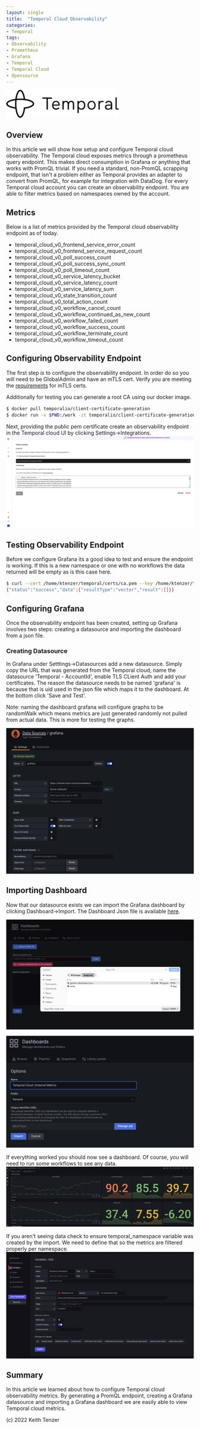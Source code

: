 ```yaml
--- 
layout: single
title:  "Temporal Cloud Observability"
categories:
- Temporal
tags:
- Observability
- Prometheus
- Grafana
- Temporal
- Temporal Cloud
- Opensource
---
```


![Temporal](/assets/2022-08-15/logo-temporal-with-copy.svg)
## Overview
In this article we will show how setup and configure Temporal cloud observability. The Temporal cloud exposes metrics through a prometheus query endpoint. This makes direct consumption in Grafana or anything that works with PromQL trivial. If you need a standard, non-PromQL scrapping endpoint, that isn't a problem either as Temporal provides an adapter to convert from PromQL, for example for integration with DataDog. For every Temporal cloud account you can create an observability endpoint. You are able to filter metrics based on namespaces owned by the account.

## Metrics
Below is a list of metrics provided by the Temporal cloud observability endpoint as of today.
- temporal_cloud_v0_frontend_service_error_count
- temporal_cloud_v0_frontend_service_request_count
- temporal_cloud_v0_poll_success_count
- temporal_cloud_v0_poll_success_sync_count
- temporal_cloud_v0_poll_timeout_count
- temporal_cloud_v0_service_latency_bucket
- temporal_cloud_v0_service_latency_count
- temporal_cloud_v0_service_latency_sum
- temporal_cloud_v0_state_transition_count
- temporal_cloud_v0_total_action_count
- temporal_cloud_v0_workflow_cancel_count
- temporal_cloud_v0_workflow_continued_as_new_count
- temporal_cloud_v0_workflow_failed_count
- temporal_cloud_v0_workflow_success_count
- temporal_cloud_v0_workflow_terminate_count
- temporal_cloud_v0_workflow_timeout_count

## Configuring Observability Endpoint
The first step is to configure the observability endpoint. In order do so you will need to be GlobalAdmin and have an mTLS cert. Verify you are meeting the [requirements](https://docs.temporal.io/cloud/how-to-manage-certificates-in-temporal-cloud/#certificate-requirements) for mTLS certs.

Additionally for testing you can generate a root CA using our docker image.
```bash
$ docker pull temporalio/client-certificate-generation
$ docker run -v $PWD:/work -it temporalio/client-certificate-generation ca.sh
```

Next, providing the public pem certificate create an observability endpoint in the Temporal cloud UI by clicking Settings->Integrations.
![Observability Endpoint](/assets/2022-10-10/observability.png)

## Testing Observability Endpoint
Before we configure Grafana its a good idea to test and ensure the endpoint is working. If this is a new namespace or one with no workflows the data returned will be empty as is this case here.

```bash
$ curl --cert /home/ktenzer/temporal/certs/ca.pem --key /home/ktenzer/temporal/certs/ca.key https://sdvdw.tmprl.cloud/prometheus/api/v1/query?query=temporal_cloud_v0_state_transition_count
{"status":"success","data":{"resultType":"vector","result":[]}}
```

## Configuring Grafana
Once the observability endpoint has been created, setting up Grafana involves two steps: creating a datasource and importing the dashboard from a json file.

### Creating Datasource
In Grafana under Setttings->Datasources add a new datasource. Simply copy the URL that was generated from the Temporal cloud, name the datasource 'Temporal - AccountId', enable TLS CLient Auth and add your certificates. The reason the datasource needs to be named 'grafana' is because that is uid used in the json file which maps it to the dashboard. At the bottom click 'Save and Test'.

Note: naming the dashboard grafana will configure graphs to be randomWalk which means metrics are just generated randomly not pulled from actual data. This is more for testing the graphs.

![Datasource](/assets/2022-10-10/datasource.png)

## Importing Dashboard
Now that our datasource exists we can import the Grafana dashboard by clicking Dashboard->Import. The Dashboard Json file is available [here](https://gist.github.com/ktenzer/1ab2f0ea5b8c98b9d340bc3ab87477ce).

![Upload Json File](/assets/2022-10-10/upload.png)

![Import Dashboard](/assets/2022-10-10/import.png)

If everything worked you should now see a dashboard. Of course, you will need to run some workflows to see any data.
![Dashboard](/assets/2022-10-10/dashboard.png)

If you aren't seeing data check to ensure temporal_namespace variable was created by the import. We need to define that so the metrics are filtered properly per namespace.
![Create Variable](/assets/2022-10-10/variable.png)

## Summary
In this article we learned about how to configure Temporal cloud observability metrics. By generating a PromQL endpoint, creating a Grafana datasource and importing a Grafana dashboard we are easily able to view Temporal cloud metrics. 

(c) 2022 Keith Tenzer




